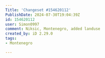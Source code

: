 ```yaml
---
Title: 'Changeset #154620112'
PublishDate: 2024-07-30T19:04:39Z
id: 154620112
user: Simon0997
comment: Niksic, Montenegro, added landuse
created_by: iD 2.29.0
tags:
- Montenegro

---
```

